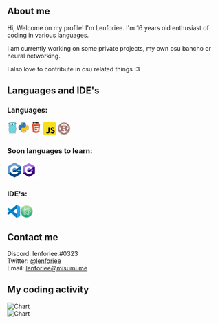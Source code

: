 ## About me
Hi, Welcome on my profile!
I'm Lenforiee.
I'm 16 years old enthusiast of coding in various languages.


I am currently working on some private projects, my own osu bancho or neural networking.

I also love to contribute in osu related things :3
## Languages and IDE's

### Languages:

<img style="padding: 1.5px" align="left" alt="Go" width="20px" src="https://raw.githubusercontent.com/Mempler/Mempler/master/assets//go.svg"/>
<img style="padding: 1.5px" align="left" alt="Python 3" width="26px" src="https://raw.githubusercontent.com/Mempler/Mempler/master/assets//py.svg"/>
<img style="padding: 1.5px" align="left" alt="HTML5" width="26px" src="https://raw.githubusercontent.com/Mempler/Mempler/master/assets//html5.svg"/>
<img style="padding: 1.5px" align="left" alt="Javascript" width="31px" src="https://raw.githubusercontent.com/Mempler/Mempler/master/assets//javascript.svg"/>
<img style="padding: 1.5px" alt="Rust" width="30px" src="https://raw.githubusercontent.com/Mempler/Mempler/master/assets//rust.svg"/>

### Soon languages to learn:

<img style="padding: 1.5px" align="left" alt="CPP" width="30px" src="https://raw.githubusercontent.com/Mempler/Mempler/master/assets//cpp.svg"/>
<img style="padding: 1.5px" alt="CSharp" width="31px" src="https://raw.githubusercontent.com/Mempler/Mempler/master/assets//csharp.svg"/>


### IDE's:

<img align="left" alt="VSCode" width="30px" src="https://raw.githubusercontent.com/Mempler/Mempler/master/assets//visual-studio-code.svg"/>
<img alt="Atom" width="30px" src="https://raw.githubusercontent.com/Lenforiee/lenforiee/main/assets//atom.svg"/>

## Contact me
Discord: lenforiee.#0323 \
Twitter: [@lenforiee](https://twitter.com/lenforiee) \
Email:   [lenforiee@misumi.me](mailto:lenforiee@misumi.me)

## My coding activity

<img align="left" alt="Chart" width="300px" src="https://wakatime.com/share/@849115ce-e71d-414d-887d-aeaef18f6ade/bc6f3bff-c8db-4604-90a4-2ab56257517d.svg"/>
<img align="left" alt="Chart" width="300px" src="https://wakatime.com/share/@849115ce-e71d-414d-887d-aeaef18f6ade/97aa9b59-0f5b-4be1-a615-32b8e2645207.svg"/>
